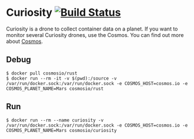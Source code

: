# Curiosity [![Build Status](https://travis-ci.org/cosmos-io/curiosity.svg)](https://travis-ci.org/cosmos-io/curiosity)

Curiosity is a drone to collect container data on a planet. If you want to monitor several Curiosity drones, use the Cosmos. You can find out more about [Cosmos](https://github.com/cosmos-io/cosmos).

## Debug
```
$ docker pull cosmosio/rust
$ docker run --rm -it -v $(pwd):/source -v /var/run/docker.sock:/var/run/docker.sock -e COSMOS_HOST=cosmos.io -e COSMOS_PLANET_NAME=Mars cosmosio/rust
```

## Run
```
$ docker run --rm --name curiosity -v /var/run/docker.sock:/var/run/docker.sock -e COSMOS_HOST=cosmos.io -e COSMOS_PLANET_NAME=Mars cosmosio/curiosity
```